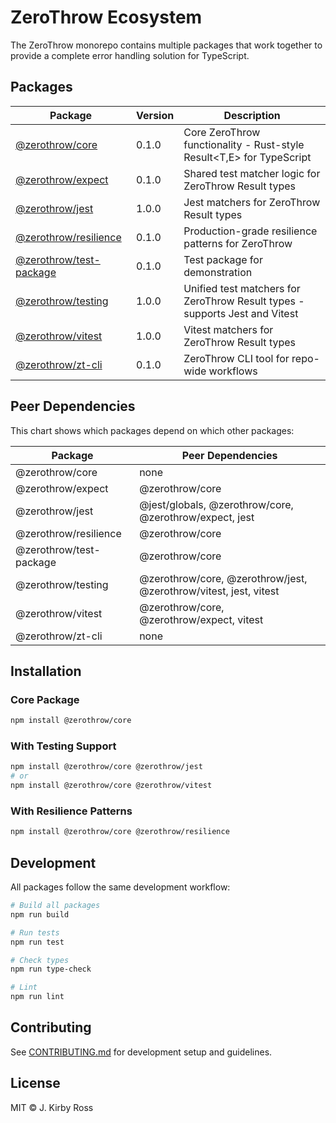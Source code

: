 # ZeroThrow Ecosystem

The ZeroThrow monorepo contains multiple packages that work together to provide a complete error handling solution for TypeScript.

## Packages

| Package | Version | Description |
|---------|---------|-------------|
| [@zerothrow/core](./packages/core) | 0.1.0 | Core ZeroThrow functionality - Rust-style Result<T,E> for TypeScript |
| [@zerothrow/expect](./packages/expect) | 0.1.0 | Shared test matcher logic for ZeroThrow Result types |
| [@zerothrow/jest](./packages/jest) | 1.0.0 | Jest matchers for ZeroThrow Result types |
| [@zerothrow/resilience](./packages/resilience) | 0.1.0 | Production-grade resilience patterns for ZeroThrow |
| [@zerothrow/test-package](./packages/test-package) | 0.1.0 | Test package for demonstration |
| [@zerothrow/testing](./packages/testing) | 1.0.0 | Unified test matchers for ZeroThrow Result types - supports Jest and Vitest |
| [@zerothrow/vitest](./packages/vitest) | 1.0.0 | Vitest matchers for ZeroThrow Result types |
| [@zerothrow/zt-cli](./packages/zt-cli) | 0.1.0 | ZeroThrow CLI tool for repo-wide workflows |

## Peer Dependencies

This chart shows which packages depend on which other packages:

| Package | Peer Dependencies |
|---------|-------------------|
| @zerothrow/core | none |
| @zerothrow/expect | @zerothrow/core |
| @zerothrow/jest | @jest/globals, @zerothrow/core, @zerothrow/expect, jest |
| @zerothrow/resilience | @zerothrow/core |
| @zerothrow/test-package | @zerothrow/core |
| @zerothrow/testing | @zerothrow/core, @zerothrow/jest, @zerothrow/vitest, jest, vitest |
| @zerothrow/vitest | @zerothrow/core, @zerothrow/expect, vitest |
| @zerothrow/zt-cli | none |

## Installation

### Core Package
```bash
npm install @zerothrow/core
```

### With Testing Support
```bash
npm install @zerothrow/core @zerothrow/jest
# or
npm install @zerothrow/core @zerothrow/vitest
```

### With Resilience Patterns
```bash
npm install @zerothrow/core @zerothrow/resilience
```

## Development

All packages follow the same development workflow:

```bash
# Build all packages
npm run build

# Run tests
npm run test

# Check types
npm run type-check

# Lint
npm run lint
```

## Contributing

See [CONTRIBUTING.md](./CONTRIBUTING.md) for development setup and guidelines.

## License

MIT © J. Kirby Ross
